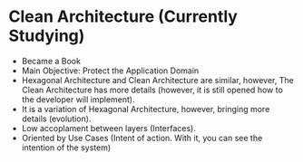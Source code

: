 # Clean Architecture (Currently Studying)

- Became a Book
- Main Objective: Protect the Application Domain
- Hexagonal Architecture and Clean Architecture are similar, however, The Clean Architecture has more details (however, it is still opened how to the developer will implement).
- It is a variation of Hexagonal Architecture, however, bringing more details (evolution).
- Low accoplament between layers (Interfaces).
- Oriented by Use Cases (Intent of action. With it, you can see the intention of the system)
